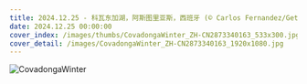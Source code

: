 ```yaml
---
title: 2024.12.25 - 科瓦东加湖，阿斯图里亚斯，西班牙 (© Carlos Fernandez/Getty Images)
date: 2024.12.25 00:00:00
cover_index: /images/thumbs/CovadongaWinter_ZH-CN2873340163_533x300.jpg
cover_detail: /images/CovadongaWinter_ZH-CN2873340163_1920x1080.jpg
---
```


![CovadongaWinter](/images/CovadongaWinter_ZH-CN2873340163_1920x1080.jpg)
